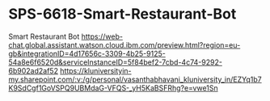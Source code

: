 # SPS-6618-Smart-Restaurant-Bot
Smart Restaurant Bot
https://web-chat.global.assistant.watson.cloud.ibm.com/preview.html?region=eu-gb&integrationID=4d17656c-3309-4b25-9125-54a8e6f6520d&serviceInstanceID=5f84bef2-7cbd-4c74-9292-6b902ad2af52
https://kluniversityin-my.sharepoint.com/:v:/g/personal/vasanthabhavani_kluniversity_in/EZYq1b7K9SdCgf1GoVSPQ9UBMdaG-VFQS-_yH5KaBSFRhg?e=vwe1Sn
